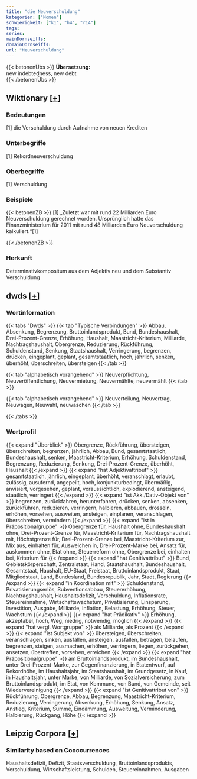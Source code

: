 ```yaml
---
title: "die Neuverschuldung"
kategorien: ["Nomen"]
schwierigkeit: ["k1", "h4", "r14"]
tags:
series:
mainDornseiffs:
domainDornseiffs:
url: "Neuverschuldung"
---
```


{{< betonenÜbs >}}
**Übersetzung:**  
new indebtedness, new debt  
{{< /betonenÜbs >}}

## Wiktionary [[+](https://de.wiktionary.org/wiki/Neuverschuldung)]

### Bedeutungen
[1] die Verschuldung durch Aufnahme von neuen Krediten  

### Unterbegriffe
[1] Rekordneuverschuldung  

### Oberbegriffe
[1] Verschuldung  

### Beispiele
{{< betonenZB >}}
[1] „Zuletzt war mit rund 22 Milliarden Euro Neuverschuldung gerechnet worden. Ursprünglich hatte das Finanzministerium für 2011 mit rund 48 Milliarden Euro Neuverschuldung kalkuliert.“[1]  

{{< /betonenZB >}}
### Herkunft
Determinativkompositum aus dem Adjektiv neu und dem Substantiv Verschuldung  



## dwds [[+](https://www.dwds.de/wb/Neuverschuldung)]

### Wortinformation
{{< tabs "Dwds" >}}
{{< tab "Typische Verbindungen" >}}
Abbau, Absenkung, Begrenzung, Bruttoinlandsprodukt, Bund, Bundeshaushalt, Drei-Prozent-Grenze, Erhöhung, Haushalt, Maastricht-Kriterium, Milliarde, Nachtragshaushalt, Obergrenze, Reduzierung, Rückführung, Schuldenstand, Senkung, Staatshaushalt, Verringerung, begrenzen, drücken, eingeplant, geplant, gesamtstaatlich, hoch, jährlich, senken, überhöht, überschreiten, übersteigen
{{< /tab >}}

{{< tab "alphabetisch vorangehend" >}}
Neuverpflichtung, Neuveröffentlichung, Neuvermietung, Neuvermählte, neuvermählt
{{< /tab >}}

{{< tab "alphabetisch vorangehend" >}}
Neuverteilung, Neuvertrag, Neuwagen, Neuwahl, neuwaschen
{{< /tab >}}

{{< /tabs >}}

### Wortprofil
{{< expand "Überblick" >}} Obergrenze, Rückführung, übersteigen, überschreiten, begrenzen, jährlich, Abbau, Bund, gesamtstaatlich, Bundeshaushalt, senken, Maastricht-Kriterium, Erhöhung, Schuldenstand, Begrenzung, Reduzierung, Senkung, Drei-Prozent-Grenze, überhöht, Haushalt {{< /expand >}}
{{< expand "hat Adjektivattribut" >}} gesamtstaatlich, jährlich, eingeplant, überhöht, veranschlagt, erlaubt, zulässig, ausufernd, angepeilt, hoch, konjunkturbedingt, übermäßig, anvisiert, vorgesehen, geplant, voraussichtlich, explodierend, ansteigend, staatlich, verringert {{< /expand >}}
{{< expand "ist Akk./Dativ-Objekt von" >}} begrenzen, zurückfahren, herunterfahren, drücken, senken, absenken, zurückführen, reduzieren, verringern, halbieren, abbauen, drosseln, erhöhen, vorsehen, ausweiten, ansteigen, einplanen, veranschlagen, überschreiten, vermindern {{< /expand >}}
{{< expand "ist in Präpositionalgruppe" >}} Obergrenze für, Haushalt ohne, Bundeshaushalt ohne, Drei-Prozent-Grenze für, Maastricht-Kriterium für, Nachtragshaushalt mit, Höchstgrenze für, Drei-Prozent-Grenze bei, Maastricht-Kriterium zur, Mix aus, einhalten für, Ausweichen in, Drei-Prozent-Marke bei, Ansatz für, auskommen ohne, Etat ohne, Steuerreform ohne, Obergrenze bei, einhalten bei, Kriterium für {{< /expand >}}
{{< expand "hat Genitivattribut" >}} Bund, Gebietskörperschaft, Zentralstaat, Hand, Staatshaushalt, Bundeshaushalt, Gesamtstaat, Haushalt, EU-Staat, Freistaat, Bruttoinlandsprodukt, Staat, Mitgliedstaat, Land, Bundesland, Bundesrepublik, Jahr, Stadt, Regierung {{< /expand >}}
{{< expand "in Koordination mit" >}} Schuldenstand, Privatisierungserlös, Subventionsabbau, Steuererhöhung, Nachtragshaushalt, Haushaltsdefizit, Verschuldung, Inflationsrate, Steuereinnahme, Wirtschaftswachstum, Privatisierung, Einsparung, Investition, Ausgabe, Milliarde, Inflation, Belastung, Erhöhung, Steuer, Wachstum {{< /expand >}}
{{< expand "hat Prädikativ" >}} Erhöhung, akzeptabel, hoch, Weg, niedrig, notwendig, möglich {{< /expand >}}
{{< expand "hat vergl. Wortgruppe" >}} als Milliarde, als Prozent {{< /expand >}}
{{< expand "ist Subjekt von" >}} übersteigen, überschreiten, veranschlagen, sinken, ausfällen, ansteigen, ausfallen, betragen, belaufen, begrenzen, steigen, ausmachen, erhöhen, verringern, liegen, zurückgehen, ansetzen, übertreffen, vorsehen, erreichen {{< /expand >}}
{{< expand "hat Präpositionalgruppe" >}} am Bruttoinlandsprodukt, im Bundeshaushalt, unter Drei-Prozent-Marke, zur Gegenfinanzierung, in Etatentwurf, auf Rekordhöhe, im Haushaltsjahr, im Staatshaushalt, im Grundgesetz, in Kauf, in Haushaltsjahr, unter Marke, von Milliarde, von Sozialversicherung, zum Bruttoinlandsprodukt, im Etat, von Kommune, von Bund, von Gemeinde, seit Wiedervereinigung {{< /expand >}}
{{< expand "ist Genitivattribut von" >}} Rückführung, Obergrenze, Abbau, Begrenzung, Maastricht-Kriterium, Reduzierung, Verringerung, Absenkung, Erhöhung, Senkung, Ansatz, Anstieg, Kriterium, Summe, Eindämmung, Ausweitung, Verminderung, Halbierung, Rückgang, Höhe {{< /expand >}}

## Leipzig Corpora [[+](https://corpora.uni-leipzig.de/en/res?word=Neuverschuldung&corpusId=deu_newscrawl-public_2018)]


### Similarity based on Cooccurrences
Haushaltsdefizit, Defizit, Staatsverschuldung, Bruttoinlandsprodukts, Verschuldung, Wirtschaftsleistung, Schulden, Steuereinnahmen, Ausgaben

